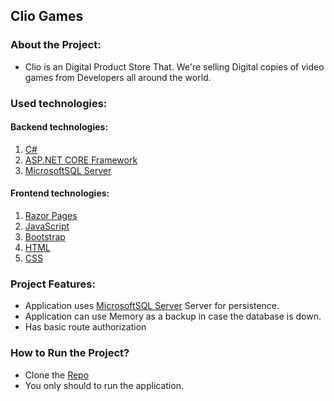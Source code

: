 ## Clio Games

### About the Project:

- Clio is an Digital Product Store That. We're selling Digital copies of video games from Developers all around the world.

### Used technologies:
#### Backend technologies:
1. [C#](https://learn.microsoft.com/en-us/dotnet/csharp/)
2. [ASP.NET CORE Framework](https://learn.microsoft.com/en-us/aspnet/core/introduction-to-aspnet-core?view=aspnetcore-7.0)
3. [MicrosoftSQL Server](https://learn.microsoft.com/en-us/sql/sql-server/?view=sql-server-ver16)
#### Frontend technologies:
1. [Razor Pages](https://learn.microsoft.com/en-us/aspnet/core/razor-pages/?view=aspnetcore-7.0&tabs=visual-studio)
2. [JavaScript](https://en.wikipedia.org/wiki/JavaScript)
3. [Bootstrap](https://getbootstrap.com/)
5. [HTML](https://en.wikipedia.org/wiki/HTML)
6. [CSS](https://en.wikipedia.org/wiki/CSS)

### Project Features:
- Application uses [MicrosoftSQL Server](https://en.wikipedia.org/wiki/Microsoft_SQL_Server) Server for persistence.
- Application can use Memory as a backup in case the database is down.
- Has basic route authorization  

### How to Run the Project?
- Clone the [Repo](https://github.com/Spike01011/CodecoolShop)
- You only should to run the application.
